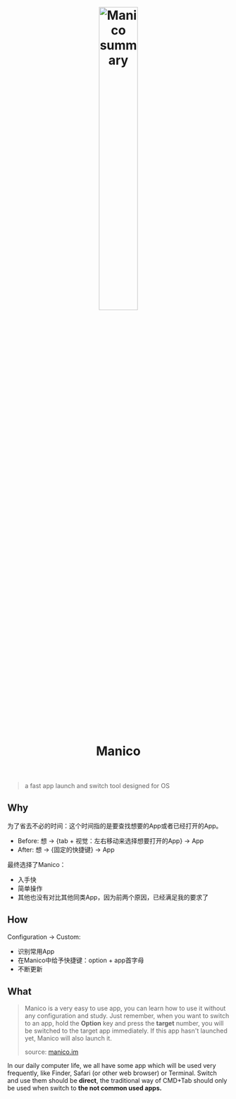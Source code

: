 <h1 align="center">
<br>
	<a href="https://manico.im/">
  <img src="https://i.imgur.com/KIBq43g.png" alt="Manico summary" width=42%">
  </a>
  <br><br>
Manico
  <br><br>
</h1>


> a fast app launch and switch tool designed for OS

## Why 

为了省去不必的时间：这个时间指的是要查找想要的App或者已经打开的App。

* Before: 想 -> {tab + 视觉：左右移动来选择想要打开的App} -> App
* After: 想 -> {固定的快捷键} -> App

最终选择了Manico：

* 入手快
* 简单操作 
* 其他也没有对比其他同类App，因为前两个原因，已经满足我的要求了

## How

Configuration -> Custom: 

* 识别常用App
* 在Manico中给予快捷键：option + app首字母
* 不断更新

## What

> Manico is a very easy to use app, you can learn how to use it without any configuration and study. Just remember, when you want to switch to an app, hold the **Option** key and press the **target** number, you will be switched to the target app immediately. If this app hasn't launched yet, Manico will also launch it.
> 
> source: [manico.im](https://manico.im/)


In our daily computer life, we all have some app which will be used very frequently, like Finder, Safari (or other web browser) or Terminal. Switch and use them should be **direct**, the traditional way of CMD+Tab should only be used when switch to **the not common used apps.**